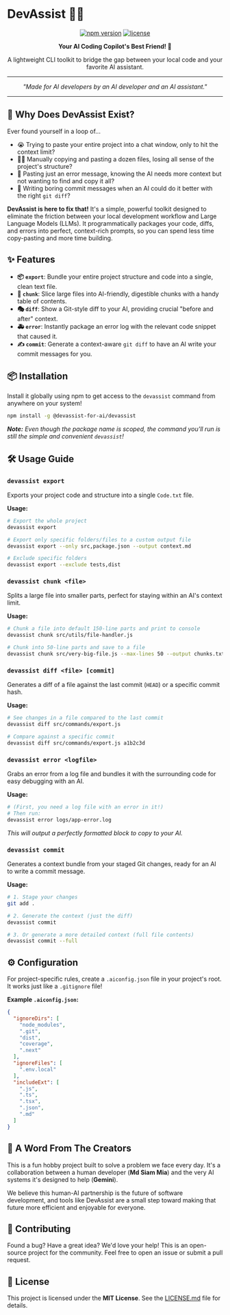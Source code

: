 # DevAssist 🚀🤖

<p align="center">
  <a href="https://www.npmjs.com/package/@devassist-for-ai/devassist"><img src="https://img.shields.io/npm/v/@devassist-for-ai/devassist.svg?style=for-the-badge&logo=npm" alt="npm version"/></a>
  <a href="./LICENSE.md"><img src="https://img.shields.io/github/license/Md-Siam-Mia-Code/devassist?style=for-the-badge&color=blue" alt="license"/></a>
</p>

<p align="center">
  <strong>Your AI Coding Copilot's Best Friend! 🦾</strong>
</p>
<p align="center">
  A lightweight CLI toolkit to bridge the gap between your local code and your favorite AI assistant.
</p>

---

<p align="center">
  <em>"Made for AI developers by an AI developer and an AI assistant."</em>
</p>

---

## 🤔 Why Does DevAssist Exist?

Ever found yourself in a loop of...

*   😭 Trying to paste your entire project into a chat window, only to hit the context limit?
*   😵‍💫 Manually copying and pasting a dozen files, losing all sense of the project's structure?
*   🧩 Pasting just an error message, knowing the AI needs more context but not wanting to find and copy it all?
*   🥱 Writing boring commit messages when an AI could do it better with the right `git diff`?

**DevAssist is here to fix that!** It's a simple, powerful toolkit designed to eliminate the friction between your local development workflow and Large Language Models (LLMs). It programmatically packages your code, diffs, and errors into perfect, context-rich prompts, so you can spend less time copy-pasting and more time building.

## ✨ Features

*   **📦 `export`**: Bundle your entire project structure and code into a single, clean text file.
*   **🔪 `chunk`**: Slice large files into AI-friendly, digestible chunks with a handy table of contents.
*   **🎭 `diff`**: Show a Git-style diff to your AI, providing crucial "before and after" context.
*   **🚑 `error`**: Instantly package an error log with the relevant code snippet that caused it.
*   **✍️ `commit`**: Generate a context-aware `git diff` to have an AI write your commit messages for you.

## 📦 Installation

Install it globally using npm to get access to the `devassist` command from anywhere on your system!

```bash
npm install -g @devassist-for-ai/devassist
```
_**Note:** Even though the package name is scoped, the command you'll run is still the simple and convenient `devassist`!_

## 🛠️ Usage Guide

### `devassist export`
Exports your project code and structure into a single `Code.txt` file.

**Usage:**
```bash
# Export the whole project
devassist export

# Export only specific folders/files to a custom output file
devassist export --only src,package.json --output context.md

# Exclude specific folders
devassist export --exclude tests,dist
```

### `devassist chunk <file>`
Splits a large file into smaller parts, perfect for staying within an AI's context limit.

**Usage:**
```bash
# Chunk a file into default 150-line parts and print to console
devassist chunk src/utils/file-handler.js

# Chunk into 50-line parts and save to a file
devassist chunk src/very-big-file.js --max-lines 50 --output chunks.txt
```

### `devassist diff <file> [commit]`
Generates a diff of a file against the last commit (`HEAD`) or a specific commit hash.

**Usage:**
```bash
# See changes in a file compared to the last commit
devassist diff src/commands/export.js

# Compare against a specific commit
devassist diff src/commands/export.js a1b2c3d
```

### `devassist error <logfile>`
Grabs an error from a log file and bundles it with the surrounding code for easy debugging with an AI.

**Usage:**
```bash
# (First, you need a log file with an error in it!)
# Then run:
devassist error logs/app-error.log
```
_This will output a perfectly formatted block to copy to your AI._

### `devassist commit`
Generates a context bundle from your staged Git changes, ready for an AI to write a commit message.

**Usage:**
```bash
# 1. Stage your changes
git add .

# 2. Generate the context (just the diff)
devassist commit

# 3. Or generate a more detailed context (full file contents)
devassist commit --full
```

## ⚙️ Configuration

For project-specific rules, create a `.aiconfig.json` file in your project's root. It works just like a `.gitignore` file!

**Example `.aiconfig.json`:**
```json
{
  "ignoreDirs": [
    "node_modules",
    ".git",
    "dist",
    "coverage",
    ".next"
  ],
  "ignoreFiles": [
    ".env.local"
  ],
  "includeExt": [
    ".js",
    ".ts",
    ".tsx",
    ".json",
    ".md"
  ]
}
```

## 💬 A Word From The Creators

This is a fun hobby project built to solve a problem we face every day. It's a collaboration between a human developer (**Md Siam Mia**) and the very AI systems it's designed to help (**Gemini**).

We believe this human-AI partnership is the future of software development, and tools like DevAssist are a small step toward making that future more efficient and enjoyable for everyone.

## 🙏 Contributing

Found a bug? Have a great idea? We'd love your help! This is an open-source project for the community. Feel free to open an issue or submit a pull request.

## 📄 License

This project is licensed under the **MIT License**. See the [LICENSE.md](./LICENSE.md) file for details.